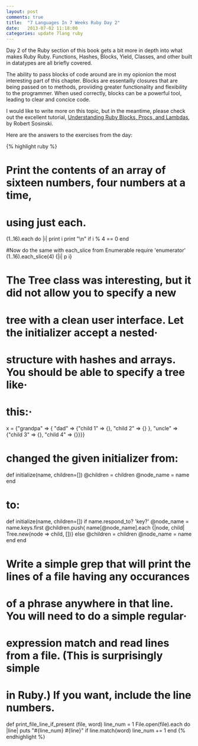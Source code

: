 ```yaml
---
layout: post
comments: true
title: 	"7 Languages In 7 Weeks Ruby Day 2"
date: 	2013-07-02 11:18:00
categories: update 7lang ruby
---
```



Day 2 of the Ruby section of this book gets a bit more in depth into what makes Ruby Ruby. Functions, Hashes, Blocks, Yield, Classes, and other built in datatypes are all briefly covered.

The ability to pass blocks of code around are in my opionion the most interesting part of this chapter. Blocks are essentailly closures that are being passed on to methods, proviiding greater functionality and flexibility to the programmer. When used correctly, blocks can be a powerful tool, leading to clear and concice code.

I would like to write more on this topic, but in the meantime, please check out the excellent tutorial, [Understanding Ruby Blocks, Procs, and Lambdas][understand], by Robert Sosinski.

Here are the answers to the exercises from the day:

{% highlight ruby %}
# Print the contents of an array of sixteen numbers, four numbers at a time, 
# using just each.
(1..16).each do |i| 
   print i
   print "\n" if i % 4 == 0
end

#Now do the same with each_slice from Enumerable
require 'enumerator'
(1..16).each_slice(4) {|i| p i}

# The Tree class was interesting, but it did not allow you to specify a new
# tree with a clean user interface. Let the initializer accept a nested·
# structure with hashes and arrays. You should be able to specify a tree like·
# this:·
x = {"grandpa" => { "dad" => {"child 1" => {}, "child 2" => {} },
	"uncle" => {"child 3" => {}, "child 4" => {}}}}

# changed the given initializer from:
def initialize(name, children=[])
  @children = children
  @node_name = name
end

# to:
def initialize(name, children=[])
  if name.respond_to? 'key?'
    @node_name = name.keys.first
    @children.push( name[@node_name].each {|node, child| Tree.new(node => child, [])}
  else
    @children = children
    @node_name = name
  end
end

# Write a simple grep that will print the lines of a file having any occurances
# of a phrase anywhere in that line.  You will need to do a simple regular·
# expression match and read lines from a file. (This is surprisingly simple
# in Ruby.) If you want, include the line numbers.

def print_file_line_if_present (file, word)
  line_num = 1
  File.open(file).each do |line|
    puts "#{line_num} #{line}" if line.match(word)
    line_num += 1
end
{% endhighlight %}

[understand]: http://www.robertsosinski.com/2008/12/21/understanding-ruby-blocks-procs-and-lambdas/
